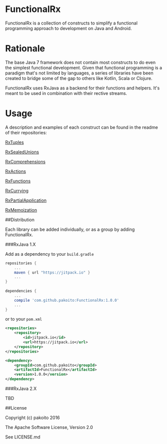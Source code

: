 # FunctionalRx

FunctionalRx is a collection of constructs to simplify a functional programming approach to development on Java and Android.

# Rationale

The base Java 7 framework does not contain most constructs to do even the simplest functional development. Given that functional programming is a paradigm that's not limited by languages, a series of libraries have been created to bridge some of the gap to others like Kotlin, Scala or Clojure.

FunctionalRx uses RxJava as a backend for their functions and helpers. It's meant to be used in combination with their rective streams.

# Usage

A description and examples of each construct can be found in the readme of their repositories:

[RxTuples](https://github.com/pakoito/RxTuples)

[RxSealedUnions](https://github.com/pakoito/RxSealedUnions)

[RxComprehensions](https://github.com/pakoito/RxComprehensions)

[RxActions](https://github.com/pakoito/RxActions)

[RxFunctions](https://github.com/pakoito/RxFunctions)

[RxCurrying](https://github.com/pakoito/RxCurrying)

[RxPartialApplication](https://github.com/pakoito/RxPartialApplication)

[RxMemoization](https://github.com/pakoito/RxMemoization)

##Distribution

Each library can be added individually, or as a group by adding FunctionalRx.

###RxJava 1.X

Add as a dependency to your `build.gradle`
```groovy
repositories {
    ...
    maven { url "https://jitpack.io" }
    ...
}
    
dependencies {
    ...
    compile 'com.github.pakoito:FunctionalRx:1.0.0'
    ...
}
```
or to your `pom.xml`

```xml
<repositories>
    <repository>
        <id>jitpack.io</id>
        <url>https://jitpack.io</url>
    </repository>
</repositories>

<dependency>
    <groupId>com.github.pakoito</groupId>
    <artifactId>FunctionalRx</artifactId>
    <version>1.0.0</version>
</dependency>
```

###RxJava 2.X

TBD

##License

Copyright (c) pakoito 2016

The Apache Software License, Version 2.0

See LICENSE.md
